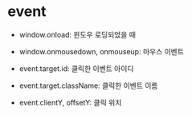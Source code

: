 # event

-   window.onload: 윈도우 로딩되었을 때
-   window.onmousedown, onmouseup: 마우스 이벤트

-   event.target.id: 클릭한 이벤트 아이디
-   event.target.className: 클릭한 이벤트 이름
-   event.clientY, offsetY: 클릭 위치
